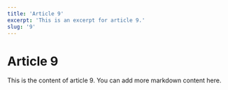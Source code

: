 ```yaml
---
title: 'Article 9'
excerpt: 'This is an excerpt for article 9.'
slug: '9'
---
```


# Article 9

This is the content of article 9. You can add more markdown content here.
